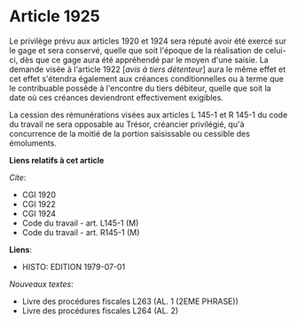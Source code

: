 # Article 1925

Le privilège prévu aux articles 1920 et 1924 sera réputé avoir été exercé sur le gage et sera conservé, quelle que soit
l'époque de la réalisation de celui-ci, dès que ce gage aura été appréhendé par le moyen d'une saisie. La demande visée à
l'article 1922 [*avis à tiers détenteur*] aura le même effet et cet effet s'étendra également aux créances conditionnelles ou
à terme que le contribuable possède à l'encontre du tiers débiteur, quelle que soit la date où ces créances deviendront
effectivement exigibles.

La cession des rémunérations visées aux articles L 145-1 et R 145-1 du code du travail ne sera opposable au Trésor, créancier
privilégié, qu'à concurrence de la moitié de la portion saisissable ou cessible des émoluments.

**Liens relatifs à cet article**

_Cite_:

  - CGI 1920
  - CGI 1922
  - CGI 1924
  - Code du travail - art. L145-1 (M)
  - Code du travail - art. R145-1 (M)

**Liens**:

  - HISTO: EDITION 1979-07-01

_Nouveaux textes_:

  - Livre des procédures fiscales L263 (AL. 1 (2EME PHRASE))
  - Livre des procédures fiscales L264 (AL. 2)
